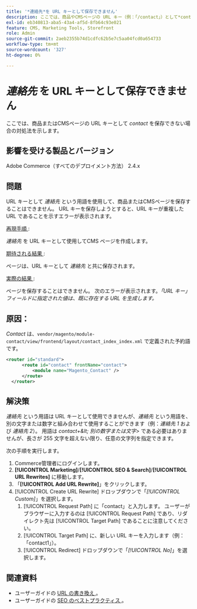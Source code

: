 ```yaml
---
title: '*連絡先*を URL キーとして保存できません'
description: ここでは、商品やCMSページの URL キー（例：「/contact」）として*contact*を保存できない場合の対処法を示します。 URL キーを保存しようとすると、URL キーが重複した URL であることを示すエラーが表示されます。
exl-id: eb340813-aba5-43a4-af5d-8fb64c93e021
feature: CMS, Marketing Tools, Storefront
role: Admin
source-git-commit: 2aeb2355b74d1cdfc62b5e7c5aa04fcd0a654733
workflow-type: tm+mt
source-wordcount: '327'
ht-degree: 0%

---
```


# *連絡先* を URL キーとして保存できません

ここでは、商品またはCMSページの URL キーとして *contact* を保存できない場合の対処法を示します。

## 影響を受ける製品とバージョン

Adobe Commerce（すべてのデプロイメント方法） 2.4.x

## 問題

URL キーとして *連絡先* という用語を使用して、商品またはCMSページを保存することはできません。 URL キーを保存しようとすると、URL キーが重複した URL であることを示すエラーが表示されます。

<u> 再現手順 </u>:

*連絡先* を URL キーとして使用してCMS ページを作成します。

<u> 期待される結果 </u>:

ページは、URL キーとして *連絡先* と共に保存されます。

<u> 実際の結果 </u>:

ページを保存することはできません。 次のエラーが表示されます。*「URL キー」フィールドに指定された値は、既に存在する URL を生成します。*

## 原因：

*Contact* は、`vendor/magento/module-contact/view/frontend/layout/contact_index_index.xml` で定義された予約語です。

```xml
<router id="standard">
      <route id="contact" frontName="contact">
          <module name="Magento_Contact" />
      </route>
  </router>
```

## 解決策

*連絡先* という用語は URL キーとして使用できませんが、*連絡先* という用語を、別の文字または数字と組み合わせて使用することができます（例：*連絡先 1* および *連絡先 2*）。 用語は *contact+\&lt; 別の数字または文字\>* である必要はありませんが、長さが 255 文字を超えない限り、任意の文字列を指定できます。

次の手順を実行します。

1. Commerce管理者にログインします。
1. **[!UICONTROL Marketing]**/**[!UICONTROL SEO & Search]**/**[!UICONTROL URL Rewrites]** に移動します。
1. 「**[!UICONTROL Add URL Rewrite]**」をクリックします。
1. [!UICONTROL Create URL Rewrite] ドロップダウンで「*[!UICONTROL Custom]*」を選択します。
   1. [!UICONTROL Request Path] に「contact」と入力します。 ユーザーがブラウザーに入力するのは [!UICONTROL Request Path] であり、リダイレクト先は [!UICONTROL Target Path] であることに注意してください。
   1. [!UICONTROL Target Path] に、新しい URL キーを入力します（例：「contact1」）。
   1. [!UICONTROL Redirect] ドロップダウンで「*[!UICONTROL No]*」を選択します。

## 関連資料

* ユーザーガイドの [URL の書き換え &#x200B;](https://experienceleague.adobe.com/ja/docs/commerce-admin/marketing/seo/url-rewrites/url-rewrite)。
* ユーザーガイドの [SEO のベストプラクティス &#x200B;](https://experienceleague.adobe.com/ja/docs/commerce-admin/marketing/seo/seo-overview)。
